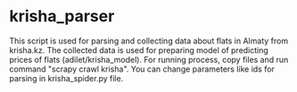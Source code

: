 # krisha_parser

This script is used for parsing and collecting data about flats in Almaty from krisha.kz. The collected data is used for preparing model of predicting prices of flats (adilet/krisha_model).
For running process, copy files and run command "scrapy crawl krisha".
You can change parameters like ids for parsing in krisha_spider.py file.
